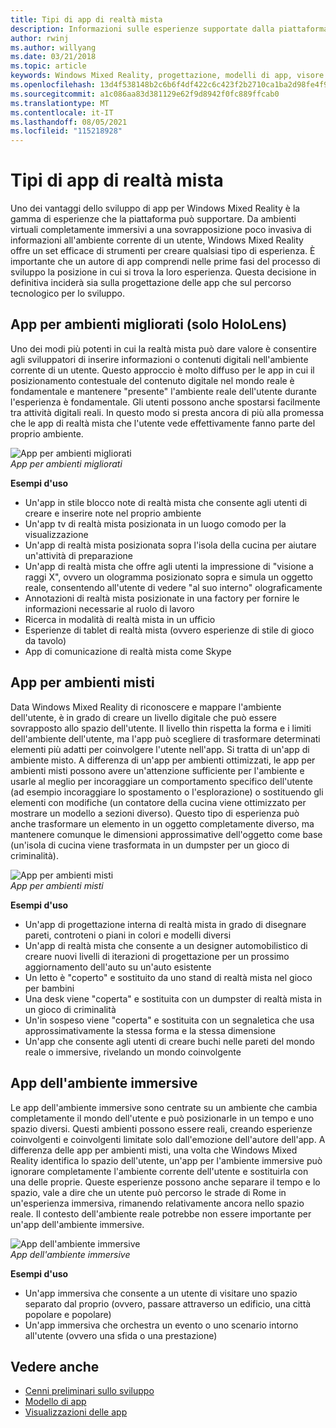 ```yaml
---
title: Tipi di app di realtà mista
description: Informazioni sulle esperienze supportate dalla piattaforma di realtà mista, da ambienti immersive a livelli di informazioni leggere sull'ambiente di un utente.
author: rwinj
ms.author: willyang
ms.date: 03/21/2018
ms.topic: article
keywords: Windows Mixed Reality, progettazione, modelli di app, visore VR di realtà mista, visore VR windows di realtà mista, visore VR di realtà virtuale, HoloLens
ms.openlocfilehash: 13d4f538148b2c6b6f4df422c6c423f2b2710ca1ba2d98fe4f952c14284035f8
ms.sourcegitcommit: a1c086aa83d381129e62f9d8942f0fc889ffcab0
ms.translationtype: MT
ms.contentlocale: it-IT
ms.lasthandoff: 08/05/2021
ms.locfileid: "115218928"
---
```

# <a name="types-of-mixed-reality-apps"></a>Tipi di app di realtà mista

Uno dei vantaggi dello sviluppo di app per Windows Mixed Reality è la gamma di esperienze che la piattaforma può supportare. Da ambienti virtuali completamente immersivi a una sovrapposizione poco invasiva di informazioni all'ambiente corrente di un utente, Windows Mixed Reality offre un set efficace di strumenti per creare qualsiasi tipo di esperienza. È importante che un autore di app comprendi nelle prime fasi del processo di sviluppo la posizione in cui si trova la loro esperienza. Questa decisione in definitiva inciderà sia sulla progettazione delle app che sul percorso tecnologico per lo sviluppo.

## <a name="enhanced-environment-apps-hololens-only"></a>App per ambienti migliorati (solo HoloLens)

Uno dei modi più potenti in cui la realtà mista può dare valore è consentire agli sviluppatori di inserire informazioni o contenuti digitali nell'ambiente corrente di un utente. Questo approccio è molto diffuso per le app in cui il posizionamento contestuale del contenuto digitale nel mondo reale è fondamentale e mantenere "presente" l'ambiente reale dell'utente durante l'esperienza è fondamentale. Gli utenti possono anche spostarsi facilmente tra attività digitali reali. In questo modo si presta ancora di più alla promessa che le app di realtà mista che l'utente vede effettivamente fanno parte del proprio ambiente.

![App per ambienti migliorati](images/enhancedenvironmentapps-640px.jpg)<br>
*App per ambienti migliorati*

**Esempi d'uso**
* Un'app in stile blocco note di realtà mista che consente agli utenti di creare e inserire note nel proprio ambiente
* Un'app tv di realtà mista posizionata in un luogo comodo per la visualizzazione
* Un'app di realtà mista posizionata sopra l'isola della cucina per aiutare un'attività di preparazione
* Un'app di realtà mista che offre agli utenti la impressione di "visione a raggi X", ovvero un ologramma posizionato sopra e simula un oggetto reale, consentendo all'utente di vedere "al suo interno" olograficamente
* Annotazioni di realtà mista posizionate in una factory per fornire le informazioni necessarie al ruolo di lavoro
* Ricerca in modalità di realtà mista in un ufficio
* Esperienze di tablet di realtà mista (ovvero esperienze di stile di gioco da tavolo)
* App di comunicazione di realtà mista come Skype

## <a name="blended-environment-apps"></a>App per ambienti misti

Data Windows Mixed Reality di riconoscere e mappare l'ambiente dell'utente, è in grado di creare un livello digitale che può essere sovrapposto allo spazio dell'utente. Il livello thin rispetta la forma e i limiti dell'ambiente dell'utente, ma l'app può scegliere di trasformare determinati elementi più adatti per coinvolgere l'utente nell'app. Si tratta di un'app di ambiente misto. A differenza di un'app per ambienti ottimizzati, le app per ambienti misti possono avere un'attenzione sufficiente per l'ambiente e usarle al meglio per incoraggiare un comportamento specifico dell'utente (ad esempio incoraggiare lo spostamento o l'esplorazione) o sostituendo gli elementi con modifiche (un contatore della cucina viene ottimizzato per mostrare un modello a sezioni diverso). Questo tipo di esperienza può anche trasformare un elemento in un oggetto completamente diverso, ma mantenere comunque le dimensioni approssimative dell'oggetto come base (un'isola di cucina viene trasformata in un dumpster per un gioco di criminalità).

![App per ambienti misti](images/blendedenvironmentapps-640px.jpg)<br>
*App per ambienti misti*

**Esempi d'uso**
* Un'app di progettazione interna di realtà mista in grado di disegnare pareti, controteni o piani in colori e modelli diversi
* Un'app di realtà mista che consente a un designer automobilistico di creare nuovi livelli di iterazioni di progettazione per un prossimo aggiornamento dell'auto su un'auto esistente
* Un letto è "coperto" e sostituito da uno stand di realtà mista nel gioco per bambini
* Una desk viene "coperta" e sostituita con un dumpster di realtà mista in un gioco di criminalità
* Un'in sospeso viene "coperta" e sostituita con un segnaletica che usa approssimativamente la stessa forma e la stessa dimensione
* Un'app che consente agli utenti di creare buchi nelle pareti del mondo reale o immersive, rivelando un mondo coinvolgente

## <a name="immersive-environment-apps"></a>App dell'ambiente immersive

Le app dell'ambiente immersive sono centrate su un ambiente che cambia completamente il mondo dell'utente e può posizionarle in un tempo e uno spazio diversi. Questi ambienti possono essere reali, creando esperienze coinvolgenti e coinvolgenti limitate solo dall'emozione dell'autore dell'app. A differenza delle app per ambienti misti, una volta che Windows Mixed Reality identifica lo spazio dell'utente, un'app per l'ambiente immersive può ignorare completamente l'ambiente corrente dell'utente e sostituirla con una delle proprie. Queste esperienze possono anche separare il tempo e lo spazio, vale a dire che un utente può percorso le strade di Rome in un'esperienza immersiva, rimanendo relativamente ancora nello spazio reale. Il contesto dell'ambiente reale potrebbe non essere importante per un'app dell'ambiente immersive.

![App dell'ambiente immersive](images/windows-mixed-reality-640px.jpg)<br>
*App dell'ambiente immersive*

**Esempi d'uso**
* Un'app immersiva che consente a un utente di visitare uno spazio separato dal proprio (ovvero, passare attraverso un edificio, una città popolare e popolare)
* Un'app immersiva che orchestra un evento o uno scenario intorno all'utente (ovvero una sfida o una prestazione)

## <a name="see-also"></a>Vedere anche

* [Cenni preliminari sullo sviluppo](../develop/development.md)
* [Modello di app](app-model.md)
* [Visualizzazioni delle app](app-views.md)
